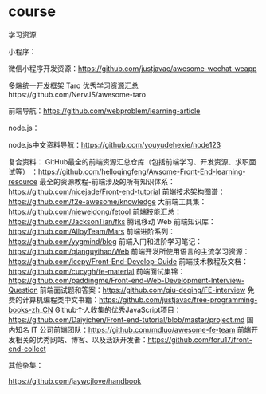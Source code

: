# course
学习资源



小程序：

微信小程序开发资源：<https://github.com/justjavac/awesome-wechat-weapp>

多端统一开发框架 Taro 优秀学习资源汇总https://github.com/NervJS/awesome-taro



前端导航：https://github.com/webproblem/learning-article



node.js：

node.js中文资料导航：https://github.com/youyudehexie/node123



复合资料：
GitHub最全的前端资源汇总仓库（包括前端学习、开发资源、求职面试等） ：https://github.com/helloqingfeng/Awsome-Front-End-learning-resource
最全的资源教程-前端涉及的所有知识体系：https://github.com/nicejade/Front-end-tutorial
前端技术架构图谱：https://github.com/f2e-awesome/knowledge
大前端工具集：https://github.com/nieweidong/fetool
前端技能汇总：https://github.com/JacksonTian/fks
腾讯移动 Web 前端知识库：https://github.com/AlloyTeam/Mars
前端进阶系列：https://github.com/yygmind/blog
前端入门和进阶学习笔记：https://github.com/qianguyihao/Web
前端开发所使用语言的主流学习资源：https://github.com/icepy/Front-End-Develop-Guide
前端技术教程及文档：https://github.com/cucygh/fe-material
前端面试集锦：https://github.com/paddingme/Front-end-Web-Development-Interview-Question
前端面试题和答案：https://github.com/qiu-deqing/FE-interview
免费的计算机编程类中文书籍：https://github.com/justjavac/free-programming-books-zh_CN
Github个人收集的优秀JavaScript项目：https://github.com/Daiyichen/Front-end-tutorial/blob/master/project.md
国内知名 IT 公司前端团队：https://github.com/mdluo/awesome-fe-team
前端开发相关的优秀网站、博客、以及活跃开发者：https://github.com/foru17/front-end-collect


其他杂集：

https://github.com/jaywcjlove/handbook
